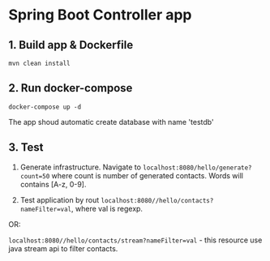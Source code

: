 # Spring Boot Controller app

## 1. Build app & Dockerfile

`mvn clean install`

## 2. Run docker-compose

`docker-compose up -d`

The app shoud automatic create database with name 'testdb'

## 3. Test

1. Generate infrastructure. Navigate to `localhost:8080/hello/generate?count=50` where count is number of generated contacts. 
Words will contains [A-z, 0-9].

2. Test application by rout `localhost:8080//hello/contacts?nameFilter=val`, where val is regexp.

OR:

`localhost:8080//hello/contacts/stream?nameFilter=val` - this resource use java stream api to filter contacts.